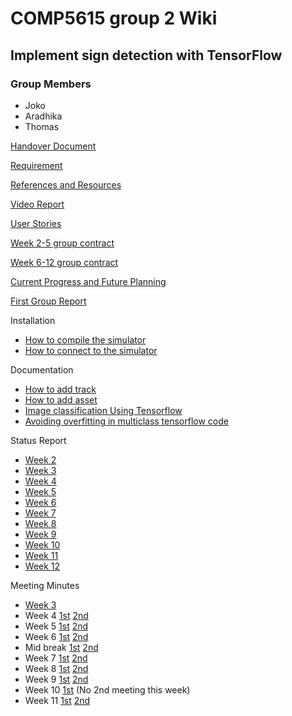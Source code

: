 # COMP5615 group 2 Wiki #
## Implement sign detection with TensorFlow ##

### Group Members ###
* Joko
* Aradhika
* Thomas

[Handover Document](https://bitbucket.org/aradhikaguha/comp5615-group-2/wiki/Handover%20document)

[Requirement](https://bitbucket.org/aradhikaguha/comp5615-group-2/wiki/Requirements)

[References and Resources](https://bitbucket.org/aradhikaguha/comp5615-group-2/wiki/References%20and%20Resources)

[Video Report](https://bitbucket.org/aradhikaguha/comp5615-group-2/wiki/Video%20report)

[User Stories](https://bitbucket.org/aradhikaguha/comp5615-group-2/wiki/User%20Stories)

[Week 2-5 group contract](https://bitbucket.org/aradhikaguha/comp5615-group-2/downloads/Group_ContractW2-W6.docx)

[Week 6-12 group contract](https://unisydneyedu-my.sharepoint.com/:w:/g/personal/jwij4042_uni_sydney_edu_au/Ebd05QF5wRlFmX9_01Oc08IBI6q4HH27tszc5pgECPg1mg?e=oH5mGP)

[Current Progress and Future Planning](https://bitbucket.org/aradhikaguha/comp5615-group-2/wiki/Current%20Progress%20made%20in%20Project%20And%20Future%20Planning)

[First Group Report](https://bitbucket.org/aradhikaguha/comp5615-group-2/wiki/Group%20Report)


Installation

* [How to compile the simulator](https://bitbucket.org/aradhikaguha/comp5615-group-2/wiki/How%20to%20compile%20simulator)
* [How to connect to the simulator](https://bitbucket.org/aradhikaguha/comp5615-group-2/wiki/Connecting%20to%20the%20Simulator)

Documentation

* [How to add track](https://bitbucket.org/aradhikaguha/comp5615-group-2/wiki/Documentation%20on%20how%20to%20add%20track)
* [How to add asset](https://bitbucket.org/aradhikaguha/comp5615-group-2/wiki/Documentation%20on%20how%20to%20add%20asset)
* [Image classification Using Tensorflow](https://bitbucket.org/aradhikaguha/comp5615-group-2/wiki/Image%20Classification%20Using%20Tensorflow)
* [Avoiding overfitting in multiclass tensorflow code](https://bitbucket.org/aradhikaguha/comp5615-group-2/wiki/Avoiding%20overfitting%20and%20increasing%20accuracy) 

Status Report

* [Week 2](https://bitbucket.org/aradhikaguha/comp5615-group-2/downloads/Week_2-_Project_Status.pdf)
* [Week 3](https://bitbucket.org/aradhikaguha/comp5615-group-2/downloads/Week_3_-_Project_Status_1.pdf)
* [Week 4](https://bitbucket.org/aradhikaguha/comp5615-group-2/downloads/Week_4_Project_Status_Report_-_UG_Capstone_2.pdf)
* [Week 5](https://bitbucket.org/aradhikaguha/comp5615-group-2/downloads/Weekl_5_Project_Status_Report_-_UG_Capstone-1_1.pdf)
* [Week 6](https://bitbucket.org/aradhikaguha/comp5615-group-2/downloads/Weekly_Project_Status_Report_-_UG_Capstone_1.pdf)
* [Week 7](https://bitbucket.org/aradhikaguha/comp5615-group-2/downloads/Week7StatusReport.pdf)
* [Week 8](https://bitbucket.org/aradhikaguha/comp5615-group-2/downloads/Week8StatusReport.pdf)
* [Week 9](https://bitbucket.org/aradhikaguha/comp5615-group-2/downloads/Week9StatusReport.pdf)
* [Week 10](https://bitbucket.org/aradhikaguha/comp5615-group-2/downloads/Weekly_Project_Status_Report_Week10.pdf)
* [Week 11](https://bitbucket.org/aradhikaguha/comp5615-group-2/downloads/Weekly_Project_Status_ReportWeek11.pdf)
* [Week 12](https://bitbucket.org/aradhikaguha/comp5615-group-2/downloads/Weekly_Project_Status_Report_-_10-11-2020_1_1.pdf)

Meeting Minutes 

* [Week 3](https://bitbucket.org/aradhikaguha/comp5615-group-2/wiki/Minutes%20for%20Meetings%20WEEK%202)
* Week 4 [1st](https://bitbucket.org/aradhikaguha/comp5615-group-2/downloads/Meeting_Minutes_2020-09-14.docx) [2nd](https://bitbucket.org/aradhikaguha/comp5615-group-2/downloads/Meeting_Minutes_2020-09-17.docx)
* Week 5 [1st](https://bitbucket.org/aradhikaguha/comp5615-group-2/downloads/Meeting_Minutes_2020-10-21.docx) [2nd](https://bitbucket.org/aradhikaguha/comp5615-group-2/downloads/Meeting_Minutes_2020-09-24.docx)
* Week 6 [1st](https://bitbucket.org/aradhikaguha/comp5615-group-2/downloads/Meeting_Minutes_2020-09-28.docx) [2nd](https://bitbucket.org/aradhikaguha/comp5615-group-2/downloads/Meeting_Minutes_2020-10-01.docx)
* Mid break [1st](https://bitbucket.org/aradhikaguha/comp5615-group-2/downloads/Meeting_Minutes_2020-10-05.docx) [2nd](https://bitbucket.org/aradhikaguha/comp5615-group-2/downloads/Meeting_Minutes_2020-10-08.docx)
* Week 7 [1st](https://bitbucket.org/aradhikaguha/comp5615-group-2/downloads/Meeting_Minutes_2020-10-12.docx) [2nd](https://bitbucket.org/aradhikaguha/comp5615-group-2/downloads/Meeting_Minutes_2020-10-15.docx)
* Week 8 [1st](https://bitbucket.org/aradhikaguha/comp5615-group-2/downloads/Meeting_Minutes_2020-10-19.docx) [2nd](https://bitbucket.org/aradhikaguha/comp5615-group-2/downloads/Meeting_Minutes_2020-10-22.docx)
* Week 9 [1st](https://bitbucket.org/aradhikaguha/comp5615-group-2/downloads/Meeting_Minutes_2020-10-26.docx) [2nd](https://bitbucket.org/aradhikaguha/comp5615-group-2/downloads/Meeting_Minutes_2020-10-29.docx)
* Week 10 [1st](https://bitbucket.org/aradhikaguha/comp5615-group-2/downloads/Meeting_Minutes_2020-11-02.docx) (No 2nd meeting this week)
* Week 11 [1st](https://bitbucket.org/aradhikaguha/comp5615-group-2/downloads/Meeting_Minutes_2020-11-16.docx) [2nd](https://bitbucket.org/aradhikaguha/comp5615-group-2/downloads/Meeting_Minutes_2020-11-19.docx)